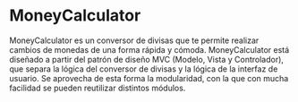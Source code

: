 # MoneyCalculator

MoneyCalculator es un conversor de divisas que te permite realizar cambios de monedas de una forma rápida y cómoda. MoneyCalculator está diseñado a partir del patrón de diseño MVC (Modelo, Vista y Controlador), que separa la lógica del conversor de divisas y la lógica de la interfaz de usuario. Se aprovecha de esta forma la modularidad, con la que con mucha facilidad se pueden reutilizar distintos módulos.
